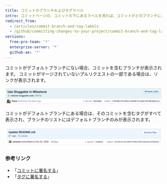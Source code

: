 ```yaml
---
title: コミットのブランチおよびタグラベル
intro: コミットページの、コミットの下にあるラベルを見れば、コミットがどのブランチにあるか簡単に分かります。
redirect_from:
  - /articles/commit-branch-and-tag-labels
  - /github/committing-changes-to-your-project/commit-branch-and-tag-labels
versions:
  free-pro-team: '*'
  enterprise-server: '*'
  github-ae: '*'
---
```

コミットがデフォルトブランチにない場合、コミットを含むブランチが表示されます。 コミットがマージされていないプルリクエストの一部である場合は、リンクが表示されます。

![コミットブランチのラベル](/assets/images/help/commits/Commit-branch-label.png)

コミットがデフォルトブランチにある場合は、そのコミットを含むタグがすべて表示され、ブランチのリストにはデフォルトブランチのみが表示されます。

![Commit-main-label](/assets/images/help/commits/Commit-master-label.png)

### 参考リンク

* 「[コミットに署名する](/articles/signing-commits)」
* 「[タグに署名する](/articles/signing-tags)」
